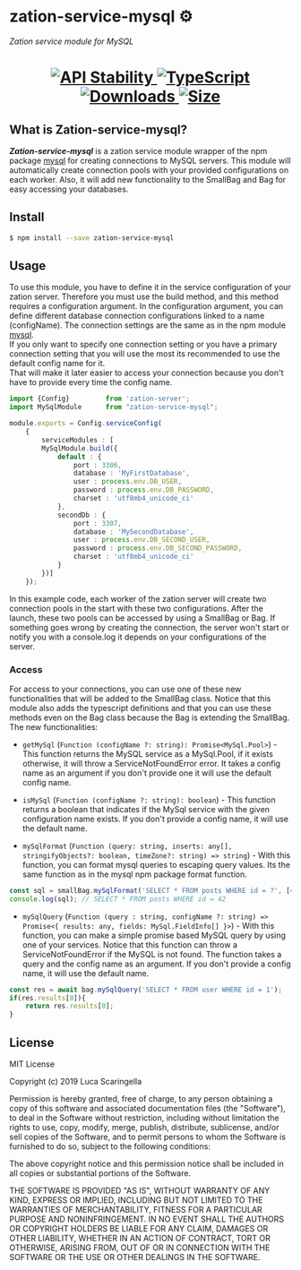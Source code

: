 # zation-service-mysql ⚙️
*Zation service module for MySQL*
<h1 align="center">  
  <!-- Stability -->
  <a href="https://nodejs.org/api/documentation.html#documentation_stability_index">
    <img src="https://img.shields.io/badge/stability-stable-brightgreen.svg" alt="API Stability"/>
  </a>
  <!-- TypeScript -->
  <a href="http://typescriptlang.org">
    <img src="https://img.shields.io/badge/%3C%2F%3E-typescript-blue.svg" alt="TypeScript"/>
  </a>    
  <!-- Downloads -->
  <a href="https://npmjs.org/package/zation-service-mysql">
    <img src="https://img.shields.io/npm/dm/zation-service-mysql.svg" alt="Downloads"/>
  </a> 
  <!-- Size -->
  <a href="https://npmjs.org/package/zation-service-mysql">
      <img src="https://img.shields.io/bundlephobia/min/zation-service-mysql.svg" alt="Size"/>
  </a>  
</h1>

## What is Zation-service-mysql?
***Zation-service-mysql*** is a zation service module wrapper of the npm package [mysql](https://www.npmjs.com/package/mysql) for creating connections to MySQL servers.
This module will automatically create connection pools with your provided configurations on each worker. 
Also, it will add new functionality to the SmallBag and Bag for easy accessing your databases.

## Install

```bash
$ npm install --save zation-service-mysql
```

## Usage

To use this module, you have to define it in the service configuration of your zation server. 
Therefore you must use the build method, and this method requires a configuration argument. 
In the configuration argument, you can define different database connection configurations linked to a name (configName). 
The connection settings are the same as in the npm module [mysql](https://www.npmjs.com/package/mysql).  
If you only want to specify one connection setting or 
you have a primary connection setting that you will use the most its recommended to use the default config name for it.  
That will make it later easier to access your connection because you don't have to provide every time the config name.

```typescript
import {Config}         from 'zation-server';
import MySqlModule      from "zation-service-mysql";

module.exports = Config.serviceConfig(
    { 
        serviceModules : [
        MySqlModule.build({
            default : {
                port : 3306,
                database : 'MyFirstDatabase',
                user : process.env.DB_USER,
                password : process.env.DB_PASSWORD,
                charset : 'utf8mb4_unicode_ci'
            },
            secondDb : {
                port : 3307,
                database : 'MySecondDatabase',
                user : process.env.DB_SECOND_USER,
                password : process.env.DB_SECOND_PASSWORD,
                charset : 'utf8mb4_unicode_ci'
            }
        })]
    });
```
In this example code, each worker of the zation server will create two connection pools in the start with these two configurations. 
After the launch, these two pools can be accessed by using a SmallBag or Bag. 
If something goes wrong by creating the connection, the server won't start or notify you with a console.log it depends on your configurations of the server.

### Access 
For access to your connections, you can use one of these new functionalities that will be added to the SmallBag class. 
Notice that this module also adds the typescript definitions and 
that you can use these methods even on the Bag class because the Bag is extending the SmallBag.
The new functionalities:

* `getMySql` (`Function (configName ?: string): Promise<MySql.Pool>`) - This function returns the MySQL service as a MySql.Pool, 
if it exists otherwise, it will throw a ServiceNotFoundError error. 
It takes a config name as an argument if you don't provide one it will use the default config name. 
                                
* `isMySql` (`Function (configName ?: string): boolean`) - This function returns a boolean that indicates if the MySql service with the given configuration name exists. 
If you don't provide a config name, it will use the default name.

* `mySqlFormat` (`Function (query: string, inserts: any[], stringifyObjects?: boolean, timeZone?: string) => string`) - With this function, you can format mysql queries to escaping query values. 
Its the same function as in the mysql npm package format function. 
```typescript
const sql = smallBag.mySqlFormat('SELECT * FROM posts WHERE id = ?', [42]);
console.log(sql); // SELECT * FROM posts WHERE id = 42
```

* `mySqlQuery` (`Function (query : string, configName ?: string) => Promise<{ results: any, fields: MySql.FieldInfo[] }>`) - With this function, you can make a simple promise based MySQL query by using one of your services. 
Notice that this function can throw a ServiceNotFoundError if the MySQL is not found. 
The function takes a query and the config name as an argument. 
If you don't provide a config name, it will use the default name.
```typescript
const res = await bag.mySqlQuery('SELECT * FROM user WHERE id = 1');
if(res.results[0]){
    return res.results[0];
}
```

## License

MIT License

Copyright (c) 2019 Luca Scaringella

Permission is hereby granted, free of charge, to any person obtaining a copy
of this software and associated documentation files (the "Software"), to deal
in the Software without restriction, including without limitation the rights
to use, copy, modify, merge, publish, distribute, sublicense, and/or sell
copies of the Software, and to permit persons to whom the Software is
furnished to do so, subject to the following conditions:

The above copyright notice and this permission notice shall be included in all
copies or substantial portions of the Software.

THE SOFTWARE IS PROVIDED "AS IS", WITHOUT WARRANTY OF ANY KIND, EXPRESS OR
IMPLIED, INCLUDING BUT NOT LIMITED TO THE WARRANTIES OF MERCHANTABILITY,
FITNESS FOR A PARTICULAR PURPOSE AND NONINFRINGEMENT. IN NO EVENT SHALL THE
AUTHORS OR COPYRIGHT HOLDERS BE LIABLE FOR ANY CLAIM, DAMAGES OR OTHER
LIABILITY, WHETHER IN AN ACTION OF CONTRACT, TORT OR OTHERWISE, ARISING FROM,
OUT OF OR IN CONNECTION WITH THE SOFTWARE OR THE USE OR OTHER DEALINGS IN THE
SOFTWARE.                                                      
